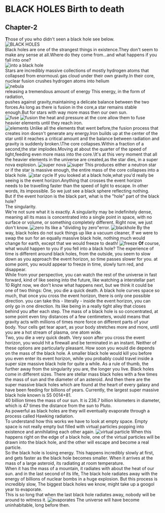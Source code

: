 # BLACK HOLES Birth to death
## Chapter-2
**T**hose of you who didn't seen a black hole see below.\
![BLACK HOLES](https://upload.wikimedia.org/wikipedia/commons/thumb/4/4f/Black_hole_-_Messier_87_crop_max_res.jpg/260px-Black_hole_-_Messier_87_crop_max_res.jpg)\
Black holes are one of the strangest things in existence.They don't seem to make any sense at all.Where do they come from...and what happens if you fall into one?\
![into a black hole](https://scx1.b-cdn.net/csz/news/800/2019/rotatingblac.jpg)\
Stars are incredibly massive collections of mostly hydrogen atoms that collapsed from enormous\ gas cloud under their own gravity.In their core, nuclear fusion crushes hydrogen atoms into helium\
![nebula](https://thumbs.gfycat.com/JaggedShamefulArabianoryx-size_restricted.gif)\
releasing a tremendous amount of energy This energy, in the form of radiation,\
pushes against gravity,maintaining a delicate balance between the two forces.As long as there is fusion in the core,a star remains stable enough.But for stars with way more mass then our own sun.\
![fuse](https://eandt.theiet.org/media/9623/nuclear-fusion.jpg?crop=0,0.015624999999999931,0,0&cropmode=percentage&width=640&height=480&rnd=132145715680000000)
![fusion](http://large.stanford.edu/courses/2011/ph241/olson1/images/f1.gif)
the heat and pressure at the core allow them to fuse heavier elements until they reach iron.\
![elements](https://astronomy.swin.edu.au/cms/cpg15x/albums/userpics/core-collapse1.jpg)
Unlike all the elements that went before,the fusion process that creates iron
doesn't generate any energy.Iron builds up at the center of the star
until it reaches a critical amount and the balance between radiation and gravity is suddenly broken.\The core collapses.Within a fraction of a second,the star implodes.Moving at about the quarter of the speed of light,feeding even more mass into the core.\It's at this very moment that all the heavier elements in the universe are created,as the star dies, in a super nova explosion.
![super nova](https://www.nasa.gov/sites/default/files/thumbnails/image/kepler-snburp-point1second-nograph-1280x720-shorter-10lossy.gif)
![super](https://i.gifer.com/7fjT.gif)
This produces either a neutron star or if the star is massive enough,
the entire mass of the core collapses into a black hole.
![star cycle](https://mrjonesscienceroom.weebly.com/uploads/5/7/8/5/57859897/editor/starcycle-orig_1.jpg?1513693239)
If you looked at a black hole,what you'd really be seeing is the event horizon.Anything that crosses the event horizon\
needs to be travelling faster than the speed of light to escape.
In other words, its impossible.
So we just see a black sphere
reflecting nothing.\
But if the event horizon is the black part,
what is the "hole" part of the black hole?\
The singularity.\
We're not sure what it is exactly.
A singularity may be indefinitely dense,
meaning all its mass is concentrated into a single point in space,
with no surface or volume,
or something completely different.
Right now, we just don't know.
![zero](https://s33046.pcdn.co/wp-content/uploads/2019/10/sql-divide-by-zero-624x266.png)
Its like a "dividing by zero"error.
![blackhole](https://qph.fs.quoracdn.net/main-qimg-023f6603e2e6c7bdbb3fd485c6ec5a22)
By the way, black holes do not suck things up like a vacuum cleaner,
If we were to swap the sun for an equally massive black hole,
nothing much would change for earth,
except that we would freeze to death!
![freeze](https://slideplayer.com/slide/14530501/90/images/12/A+Common+Misconception.jpg)
**Of** course,
what would happen to you if you fell into a black hole?
The experience of time is different around black holes,
from the outside,
you seem to slow down as you approach the event horizon,
so time passes slower for you.
at some point, you would appear to freeze in time,
slowly turn red,
and disappear.\
While from your perspective,
you can watch the rest of the universe in fast forward,
kind of like seeing into the future, like watching a interstellar part 10
Right now, we don't know what happens next,
but we think it could be one of two things:
One, you die a quick death.
A black hole curves space so much,
that once you cross the event horizon,
there is only one possible direction.
you can take this - literally - inside the event horizon,
you can only go in one direction.
Its like being in a really tight alley that closes behind you after each step.
The mass of a black hole is so concentrated,
at some point even tiny distances of a few centimeters,
would means that gravity acts with millions of times more force on different parts of your body.
Your cells get tear apart,
as your body stretches more and more,
until you are a hot stream of plasma,
one atom wide.\
Two, you die a very quick death.
Very soon after you cross the event horizon,
you would hit a firewall and be terminated in an instant.
Neither of these options are particularly pleasant.
How soon you would die depends on the mass of the black hole.
A smaller black hole would kill you before you even enter its event horizon,
while you probably could travel inside a super size massive black hole for quite a while.
As a rule of thumb,
the further away from the singularity you are,
the longer you live.
Black holes come in different sizes.
There are stellar mass black holes
with a few times the mass of sun
and the diameter of an asteroid.
And then there are the super massive black holes
which are found at the heart of every galaxy
and have been feeding for billions of years.
Currently, the largest super massive black hole known
is S5 0014+81.\
40 billion times the mass of our sun.
It is 236.7 billion kilometers in diameter,
which is 47 times the distance from the sun to Pluto.\
As powerful as black holes are
they will eventually evaporate through a process called Hawking radiation.\
To understand how this works
we have to look at empty space.
Empty space is not really empty
but filled with virtual particles popping into existence
and annihilating each other again.
![virtual particle](https://miro.medium.com/max/1800/1*U1WSAJNxAcQwL1nHVIc-HA.gif)
When this happens right on the edge of a black hole,
one of the virtual particles will be drawn into the black hole,
and the other will escape and become a real particle.\
So the black hole is losing energy.
This happens incredibly slowly at first,
and gets faster as the black hole becomes smaller.
When it arrives at the mass of a large asteroid,
its radiating at room temperature.\
When it has the mass of a mountain,
it radiates with about the heat of our sun.
and in the last second of its life,
The black hole radiates away with the energy of billions of nuclear bombs in a huge explosion.
But this process is incredibly slow,
The biggest black holes we know,
might take up a googol year to evaporate.\
This is so long that when the last black hole radiates away,
nobody will be around to witness it.
![evaporates](https://qph.fs.quoracdn.net/main-qimg-d819316948ee41c85cb36b7dc9cbbbe9)
The universe will have become uninhabitable,
long before then.
